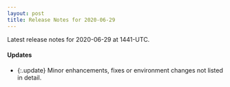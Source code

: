 ```yaml
---
layout: post
title: Release Notes for 2020-06-29
---
```


Latest release notes for 2020-06-29 at 1441-UTC.

<div class='updates' markdown='1'>

#### Updates

- {:.update} Minor enhancements, fixes or environment changes not listed in detail.

</div>


